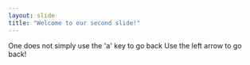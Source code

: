 ```yaml
---
layout: slide
title: "Welcome to our second slide!"
---
```

One does not simply use the 'a' key to go back
Use the left arrow to go back!
